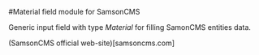 #Material field module for SamsonCMS

Generic input field with type *Material* for filling SamonCMS
entities data.

(SamsonCMS official web-site)[samsoncms.com]